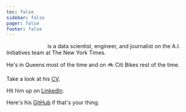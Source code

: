 ```yaml
---
toc: false
sidebar: false
pager: false
footer: false
---
```


<p>
  <span class="name">Duy K. Nguyen</span> is a data scientist, engineer, and journalist on the A.I. Initiatives team at The New York Times.
</p>

He's in Queens most of the time and on 🚲 Citi Bikes rest of the time.

Take a look at his [CV](/cv).

Hit him up on [LinkedIn](https://www.linkedin.com/in/duy-nguyen-a5bb12150/).

Here's his [GitHub](https://github.com/duynguyen158) if that's your thing.

<style>
  .name {
    font-family: var(--sans-serif);
    font-weight: 900;
    background: linear-gradient(30deg, var(--theme-foreground-focus), currentColor);
    -webkit-background-clip: text;
    -webkit-text-fill-color: transparent;
    background-clip: text;
  }
</style>
